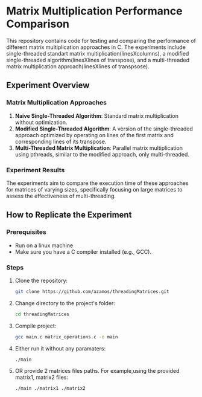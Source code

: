 # Matrix Multiplication Performance Comparison

This repository contains code for testing and comparing the performance of different matrix multiplication approaches in C. The experiments include single-threaded standart matrix multiplication(linesXcolumns), a modified single-threaded algorithm(linesXlines of transpose), and a multi-threaded matrix multiplication approach(linesXlines of transpsose).

## Experiment Overview

### Matrix Multiplication Approaches

1. **Naive Single-Threaded Algorithm**: Standard matrix multiplication without optimization.
2. **Modified Single-Threaded Algorithm**: A version of the single-threaded approach optimized by operating on lines of the first matrix and corresponding lines of its transpose.
3. **Multi-Threaded Matrix Multiplication**: Parallel matrix multiplication using pthreads, similar to the modified approach, only multi-threaded.

### Experiment Results

The experiments aim to compare the execution time of these approaches for matrices of varying sizes, specifically focusing on large matrices to assess the effectiveness of multi-threading.

## How to Replicate the Experiment

### Prerequisites
- Run on a linux machine
- Make sure you have a C compiler installed (e.g., GCC).

### Steps

1. Clone the repository:

   ```bash
   git clone https://github.com/azamos/threadingMatrices.git

2. Change directory to the project's folder:

   ```bash
   cd threadingMatrices

3. Compile project:

   ```bash
   gcc main.c matrix_operations.c -o main


4. Either run it without any paramaters:

   ```bash
   ./main

5. OR provide 2 matrices files paths. For example,using the provided matrix1, matrix2 files:

   ```bash
   ./main ./matrix1 ./matrix2